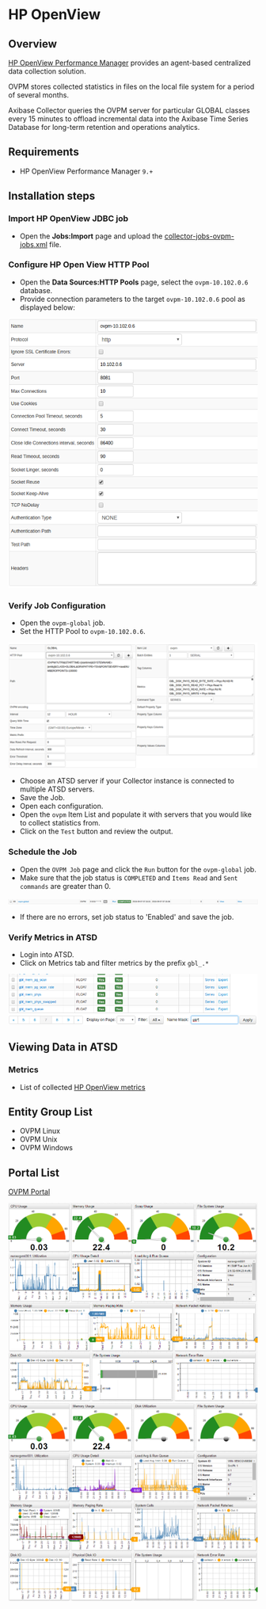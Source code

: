 # HP OpenView
## Overview
[HP OpenView Performance Manager](https://h20392.www2.hp.com/portal/swdepot/displayProductInfo.do?productNumber=PERFMINFO "HP OpenView") provides an agent-based centralized data collection solution.

OVPM stores collected statistics in files on the local file system for a period of several months.

Axibase Collector queries the OVPM server for particular GLOBAL classes every 15 minutes to offload incremental data into the Axibase Time Series Database for long-term retention and operations analytics.

## Requirements

- HP OpenView Performance Manager `9.+`

## Installation steps

### Import HP OpenView JDBC job

* Open the **Jobs:Import** page and upload the [collector-jobs-ovpm-jobs.xml](collector-jobs-ovpm-jobs.xml) file.

### Configure HP Open View HTTP Pool

* Open the **Data Sources:HTTP Pools** page, select the `ovpm-10.102.0.6` database.
* Provide connection parameters to the target `ovpm-10.102.0.6` pool as displayed below:

![](images/http_pool_conf.png)

### Verify Job Configuration

* Open the `ovpm-global` job.
* Set the HTTP Pool to `ovpm-10.102.0.6`.

![](images/ovmp_configuration.png)

* Choose an ATSD server if your Collector instance is connected to multiple ATSD servers.
* Save the Job.
* Open each configuration.
* Open the `ovpm` Item List and populate it with servers that you would like to collect statistics from.
* Click on the `Test` button and review the output.

<!---
![](images/ovmp.png)
-->

### Schedule the Job

* Open the `OVPM Job` page and click the `Run` button for the `ovpm-global` job.
* Make sure that the job status is `COMPLETED` and `Items Read` and `Sent commands` are greater than 0.

![](images/ovmp-global.png)

* If there are no errors, set job status to 'Enabled' and save the job.

### Verify Metrics in ATSD

* Login into ATSD.
* Click on Metrics tab and filter metrics by the prefix `gbl_.*`

![](images/metrics.png)

## Viewing Data in ATSD

### Metrics
* List of collected [HP OpenView metrics](metric-list.md)

<!--- ### Properties
* List of collected [HP OpenView properties](properties-list.md)
-->


## Entity Group List

- OVPM Linux
- OVPM Unix
- OVPM Windows

## Portal List

[OVPM Portal](http://axibase.com/chartlab/f9d176ac/2/)

![](images/ovpm_portal_linux.png "HP OpenView")
![](images/ovpm_portal_windows.png "ovpm_portal_windows")
